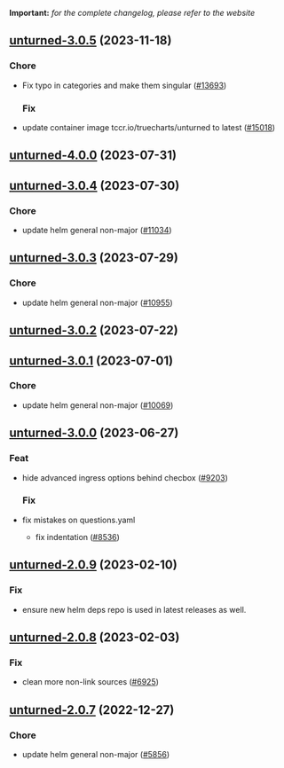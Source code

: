 **Important:**
*for the complete changelog, please refer to the website*








## [unturned-3.0.5](https://github.com/truecharts/charts/compare/unturned-4.0.0...unturned-3.0.5) (2023-11-18)

### Chore

- Fix typo in categories and make them singular ([#13693](https://github.com/truecharts/charts/issues/13693))
  
  ### Fix

- update container image tccr.io/truecharts/unturned to latest ([#15018](https://github.com/truecharts/charts/issues/15018))
  
  



## [unturned-4.0.0](https://github.com/truecharts/charts/compare/unturned-3.0.4...unturned-4.0.0) (2023-07-31)




## [unturned-3.0.4](https://github.com/truecharts/charts/compare/unturned-3.0.3...unturned-3.0.4) (2023-07-30)

### Chore

- update helm general non-major ([#11034](https://github.com/truecharts/charts/issues/11034))
  
  


## [unturned-3.0.3](https://github.com/truecharts/charts/compare/unturned-3.0.2...unturned-3.0.3) (2023-07-29)

### Chore

- update helm general non-major ([#10955](https://github.com/truecharts/charts/issues/10955))
  
  


## [unturned-3.0.2](https://github.com/truecharts/charts/compare/unturned-3.0.1...unturned-3.0.2) (2023-07-22)




## [unturned-3.0.1](https://github.com/truecharts/charts/compare/unturned-3.0.0...unturned-3.0.1) (2023-07-01)

### Chore

- update helm general non-major ([#10069](https://github.com/truecharts/charts/issues/10069))
  
  


## [unturned-3.0.0](https://github.com/truecharts/charts/compare/unturned-2.0.9...unturned-3.0.0) (2023-06-27)

### Feat

- hide advanced ingress options behind checbox ([#9203](https://github.com/truecharts/charts/issues/9203))
  
  ### Fix

- fix mistakes on questions.yaml
  - fix indentation ([#8536](https://github.com/truecharts/charts/issues/8536))
  
  


## [unturned-2.0.9](https://github.com/truecharts/charts/compare/unturned-2.0.8...unturned-2.0.9) (2023-02-10)

### Fix

- ensure new helm deps repo is used in latest releases as well.
  
  


## [unturned-2.0.8](https://github.com/truecharts/charts/compare/unturned-2.0.7...unturned-2.0.8) (2023-02-03)

### Fix

-  clean more non-link sources ([#6925](https://github.com/truecharts/charts/issues/6925))
  
  


## [unturned-2.0.7](https://github.com/truecharts/charts/compare/unturned-2.0.6...unturned-2.0.7) (2022-12-27)

### Chore

- update helm general non-major ([#5856](https://github.com/truecharts/charts/issues/5856))
  
